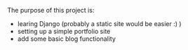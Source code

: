The purpose of this project is:
- learing Django (probably a static site would be easier :) )
- setting up a simple portfolio site
- add some basic blog functionality
